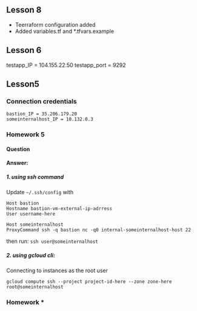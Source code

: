 ## Lesson 8

- Teerraform configuration added
- Added variables.tf and \*.tfvars.example

## Lesson 6

testapp_IP = 104.155.22.50
testapp_port = 9292

## Lesson5

### Connection credentials

```
bastion_IP = 35.206.179.20
someinternalhost_IP = 10.132.0.3
```

### Homework 5

#### Question

#### Answer:

##### 1. using ssh command

Update `~/.ssh/config` with

```
Host bastion
Hostname bastion-vm-external-ip-adrress
User username-here

Host someinternalhost
ProxyCommand ssh -q bastion nc -q0 internal-someinternalhost-host 22
```

then run: `ssh user@someinternalhost`

##### 2. using gcloud cli:

Connecting to instances as the root user

```
gcloud compute ssh --project project-id-here --zone zone-here root@someinternalhost
```

### Homework \*
